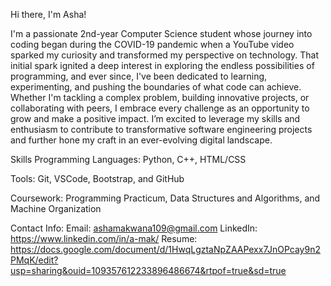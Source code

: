 Hi there, I'm Asha!

I'm a passionate 2nd-year Computer Science student whose journey into coding began during the COVID-19 pandemic 
when a YouTube video sparked my curiosity and transformed my perspective on technology. That initial spark ignited 
a deep interest in exploring the endless possibilities of programming, and ever since, I've been dedicated to learning, 
experimenting, and pushing the boundaries of what code can achieve. Whether I'm tackling a complex problem, building 
innovative projects, or collaborating with peers, I embrace every challenge as an opportunity to grow and make a positive 
impact. I’m excited to leverage my skills and enthusiasm to contribute to transformative software engineering projects and 
further hone my craft in an ever-evolving digital landscape.

Skills Programming Languages: Python, C++, HTML/CSS

Tools: Git, VSCode, Bootstrap, and GitHub

Coursework: Programming Practicum, Data Structures and Algorithms, and Machine Organization

Contact Info:
Email: ashamakwana109@gmail.com
LinkedIn: https://www.linkedin.com/in/a-mak/
Resume: https://docs.google.com/document/d/1HwqLgztaNpZAAPexx7JnOPcay9n2PMqK/edit?usp=sharing&ouid=109357612233896486674&rtpof=true&sd=true
<!---
ashamak11/ashamak11 is a ✨ special ✨ repository because its `README.md` (this file) appears on your GitHub profile.
You can click the Preview link to take a look at your changes.
--->
